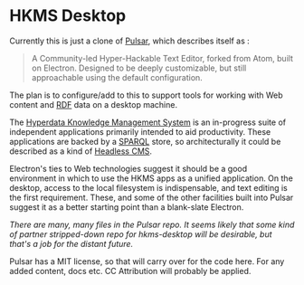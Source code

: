 # HKMS Desktop

Currently this is just a clone of [Pulsar](https://pulsar-edit.dev/), which describes itself as :

> A Community-led Hyper-Hackable Text Editor, forked from Atom, built on Electron. Designed to be deeply customizable, but still approachable using the default configuration.

The plan is to configure/add to this to support tools for working with Web content and [RDF](https://en.wikipedia.org/wiki/Resource_Description_Framework) data on a desktop machine.

The [Hyperdata Knowledge Management System](https://hyperdata.it/hkms/) is an in-progress suite of independent applications primarily intended to aid productivity. These applications are backed by a [SPARQL](https://en.wikipedia.org/wiki/SPARQL) store, so architecturally it could be described as a kind of [Headless CMS](https://en.wikipedia.org/wiki/Headless_content_management_system).

Electron's ties to Web technologies suggest it should be a good environment in which to use the HKMS apps as a unified application. On the desktop, access to the local filesystem is indispensable, and text editing is the first requirement. These, and some of the other facilities built into Pulsar suggest it as a better starting point than a blank-slate Electron.

_There are many, many files in the Pulsar repo. It seems likely that some kind of partner stripped-down repo for hkms-desktop will be desirable, but that's a job for the distant future._

Pulsar has a MIT license, so that will carry over for the code here. For any added content, docs etc. CC Attribution will probably be applied.
